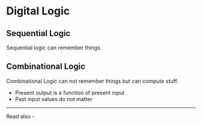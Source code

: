 # Digital Logic


## Sequential Logic
Sequential logic can remember things.

## Combinational Logic
Combinational Logic can not remember things but can compute stuff.

- Present output is a function of present input
- Past input values do not matter



---
Read also - 